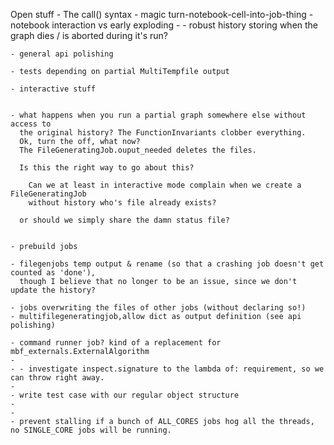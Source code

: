 Open stuff
	- The call() syntax
	- magic turn-notebook-cell-into-job-thing
	- notebook interaction vs early exploding
	- 
	- robust history storing when the graph dies / is aborted during it's run?
	
	- general api polishing
	 
	- tests depending on partial MultiTempfile output 
	
	- interactive stuff
	

	- what happens when you run a partial graph somewhere else without access to
	  the original history? The FunctionInvariants clobber everything.
	  Ok, turn the off, what now?
	  The FileGeneratingJob.ouput_needed deletes the files.
	  
	  Is this the right way to go about this?

		Can we at least in interactive mode complain when we create a FileGeneratingJob
	    without history who's file already exists?
		
	  or should we simply share the damn status file? 
		
		
	- prebuild jobs
	 
	- filegenjobs temp output & rename (so that a crashing job doesn't get counted as 'done'),
	  though I believe that no longer to be an issue, since we don't update the history?
  
	- jobs overwriting the files of other jobs (without declaring so!)
	- multifilegeneratingjob,allow dict as output definition (see api polishing)

	- command runner job? kind of a replacement for mbf_externals.ExternalAlgorithm
	- 
	- - investigate inspect.signature to the lambda of: requirement, so we can throw right away.
	- 
	- write test case with our regular object structure
	- 
	- 
	- prevent stalling if a bunch of ALL_CORES jobs hog all the threads, no SINGLE_CORE jobs will be running.
